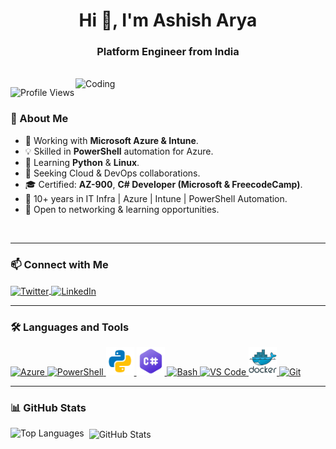 <h1 align="center">Hi 👋, I'm Ashish Arya</h1>
<h3 align="center"> Platform Engineer from India</h3>
<br>

<!-- GIF -->
<img align="right" alt="Coding" width="400" src="https://cdn.dribbble.com/users/1162077/screenshots/3848914/media/7ed7d5ca074b48b328150e5a231e8d1f.gif">

<!-- Profile Views -->
<p align="left">
  <img src="https://komarev.com/ghpvc/?username=ashisharya65&label=Profile%20views&color=0e75b6&style=flat" alt="Profile Views" />
</p>

### 🚀 About Me  

- 🔭 Working with **Microsoft Azure & Intune**.
- 💡 Skilled in **PowerShell** automation for Azure.
- 🌱 Learning **Python** & **Linux**.
- 👯 Seeking Cloud & DevOps collaborations.
- 🎓 Certified: **AZ-900**, **C# Developer (Microsoft & FreecodeCamp)**.
- 🚀 10+ years in IT Infra | Azure | Intune | PowerShell Automation.
- 🤝 Open to networking & learning opportunities.

<br>

---

### 📫 Connect with Me  

<p align="left">
  <a href="https://twitter.com/ashisharya65" target="_blank">
    <img align="center" src="https://raw.githubusercontent.com/rahuldkjain/github-profile-readme-generator/master/src/images/icons/Social/twitter.svg" alt="Twitter" height="30" width="40"/>
  </a>
  <a href="https://linkedin.com/in/ashisharya65" target="_blank">
    <img align="center" src="https://raw.githubusercontent.com/rahuldkjain/github-profile-readme-generator/master/src/images/icons/Social/linked-in-alt.svg" alt="LinkedIn" height="30" width="40"/>
  </a>
</p>

---
### 🛠️ Languages and Tools  

<div align="left">   
  <a href="https://azure.microsoft.com/en-us/" target="_blank">
    <img src="https://cdn.worldvectorlogo.com/logos/azure-1.svg" alt="Azure" width="45" height="45"/>
  </a>
  <a href="https://learn.microsoft.com/en-us/powershell/scripting/overview?view=powershell-7.4" target="_blank">
    <img src="https://cdn.worldvectorlogo.com/logos/powershell.svg" alt="PowerShell" width="45" height="45"/>
  </a>
  <a href="https://www.python.org/" target="_blank">
    <img src="https://raw.githubusercontent.com/ashisharya65/images/main/python.svg" alt="Python" width="45" height="45"/>
  </a>
  <a href="https://learn.microsoft.com/en-us/dotnet/csharp/" target="_blank">
    <img src="https://raw.githubusercontent.com/ashisharya65/images/main/Csharp.svg" alt="C#" width="45" height="45"/>
  </a>
  <a href="https://www.gnu.org/software/bash/" target="_blank">
    <img src="https://cdn.worldvectorlogo.com/logos/bash-1.svg" alt="Bash" width="45" height="45"/>
  </a>
  <a href="https://code.visualstudio.com/" target="_blank">
    <img src="https://cdn.worldvectorlogo.com/logos/visual-studio-code-1.svg" alt="VS Code" width="45" height="45"/>
  </a>    
  <a href="https://www.docker.com/" target="_blank">
    <img src="https://raw.githubusercontent.com/devicons/devicon/master/icons/docker/docker-original-wordmark.svg" alt="Docker" width="45" height="45"/>
  </a>
  <a href="https://git-scm.com/" target="_blank">
    <img src="https://www.vectorlogo.zone/logos/git-scm/git-scm-icon.svg" alt="Git" width="45" height="45"/>
  </a>
</div>  

---

### 📊 GitHub Stats  

<p>
  <img align="left" src="https://github-readme-stats.vercel.app/api/top-langs?username=ashisharya65&show_icons=true&locale=en&layout=compact" alt="Top Languages"/>
</p>

<p>&nbsp;
  <img align="center" src="https://github-readme-stats.vercel.app/api?username=ashisharya65&show_icons=true&locale=en" alt="GitHub Stats"/>
</p>

<br>

